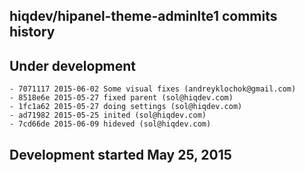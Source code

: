 hiqdev/hipanel-theme-adminlte1 commits history
----------------------------------------------

## Under development

    - 7071117 2015-06-02 Some visual fixes (andreyklochok@gmail.com)
    - 8518e6e 2015-05-27 fixed parent (sol@hiqdev.com)
    - 1fc1a62 2015-05-27 doing settings (sol@hiqdev.com)
    - ad71982 2015-05-25 inited (sol@hiqdev.com)
    - 7cd66de 2015-06-09 hideved (sol@hiqdev.com)

## Development started May 25, 2015

